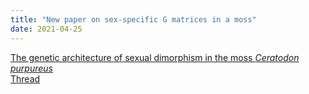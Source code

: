 ```yaml
---
title: "New paper on sex-specific G matrices in a moss"
date: 2021-04-25
---
```


[The genetic architecture of sexual dimorphism in the moss *Ceratodon purpureus*](https://royalsocietypublishing.org/doi/abs/10.1098/rspb.2020.2908)  
[Thread](https://twitter.com/Kollar_Genetics/status/1369675391993057294)
